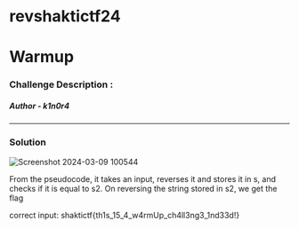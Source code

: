 # revshaktictf24

# Warmup

### Challenge Description :



##### Author - k1n0r4

<hr>

### Solution
![Screenshot 2024-03-09 100544](https://github.com/dystp1a/revshaktictf24/assets/143863591/d2285efd-a354-4968-a30d-a74e1c55a15e)

From the pseudocode, it takes an input, reverses it and stores it in s, and checks if it is equal to s2.
On reversing the string stored in s2, we get the flag

correct input: shaktictf{th1s_15_4_w4rmUp_ch4ll3ng3_1nd33d!}







